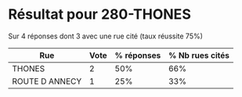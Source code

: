 # Résultat pour 280-THONES

Sur 4 réponses dont 3 avec une rue cité (taux réussite 75%)

| Rue | Vote | % réponses | % Nb rues cités|
|-----|------|------------|----------------|
| THONES | 2 | 50% | 66%|
| ROUTE D ANNECY | 1 | 25% | 33%|
